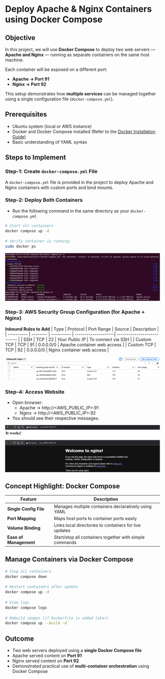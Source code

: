 # Deploy Apache & Nginx Containers using Docker Compose

## Objective
In this project, we will use **Docker Compose** to deploy two web servers — **Apache and Nginx** — running as separate containers on the same host machine.

Each container will be exposed on a different port:
- **Apache → Port 91**
- **Nginx → Port 92**

This setup demonstrates how **multiple services** can be managed together using a single configuration file (`docker-compose.yml`).


## Prerequisites
- Ubuntu system (local or AWS instance)
- Docker and Docker Compose installed (Refer to the [Docker Installation Guide](/docker-installation/readme.md))
- Basic understanding of YAML syntax


## Steps to Implement

### Step-1: Create `docker-compose.yml` File
A `docker-compose.yml` file is provided in the project to deploy Apache and Nginx containers with custom ports and bind mounts.

### Step-2: Deploy Both Containers
- Run the following command in the same directory as your `docker-compose.yml`
```sh
# Start all containers
docker compose up -d

# Verify container is running:
sudo docker ps
```

![compose-up](/project-2/imgs/compose-file.png)


### Step-3: AWS Security Group Configuration (for Apache + Nginx)
**Inbound Rules to Add**
| Type       | Protocol | Port Range | Source              | Description                 |
| ---------- | -------- | ---------- | --------------------| --------------------------- |
| SSH        | TCP      | 22         | *Your Public IP*    | To connect via SSH          |
| Custom TCP | TCP      | 91         | 0.0.0.0/0           | Apache container web access |
| Custom TCP | TCP      | 92         | 0.0.0.0/0           | Nginx container web access  |

![sg-ports](/project-2/imgs/sg-ports.png)


### Step-4: Access Website
- Open browser:
  - Apache → http://<AWS_PUBLIC_IP>:91
  - Nginx → http://<AWS_PUBLIC_IP>:92
- You should see their respective messages.

![access-website](/project-2/imgs/access-website.png)


## Concept Highlight: Docker Compose
| Feature                | Description                                             |
| ---------------------- | ------------------------------------------------------- |
| **Single Config File** | Manages multiple containers declaratively using YAML    |
| **Port Mapping**       | Maps host ports to container ports easily               |
| **Volume Binding**     | Links local directories to containers for live updates  |
| **Ease of Management** | Start/stop all containers together with simple commands |


## Manage Containers via Docker Compose
```sh
# Stop all containers
docker compose down

# Restart containers after update
docker compose up -d

# View logs
docker compose logs

# Rebuild images (if Dockerfile is added later)
docker compose up --build -d
```


## Outcome
- Two web servers deployed using a **single Docker Compose file**
- Apache served content on **Port 91**
- Nginx served content on **Port 92**
- Demonstrated practical use of **multi-container orchestration** using Docker Compose
